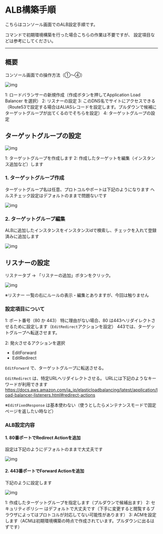# ALB構築手順

こちらはコンソール画面でのALB設定手順です。

コマンドで初期環境構築を行った場合こちらの作業は不要ですが、
設定項目などは参考にしてください。

---

## 概要
コンソール画面での操作方法（①〜④）

![img](../img/alb-console-front.png)

1: ロードバランサーの新規作成（作成ボタンを押してApplication Load Balancer を選択）
2: リスナーの設定
3: このDNS名でサイトにアクセスできる（Route53で設定する場合はALIASレコードを設定します。プルダウンで候補にターゲットグループが出てくるのでそちらを設定）
4: ターゲットグループの設定


## ターゲットグループの設定

![img](../img/alb-console-targetgroup.png)

1: ターゲットグループを作成します
2: 作成したターゲットを編集（インスタンス追加など）します

### 1. ターゲットグループ作成
ターゲットグループ名は任意、プロトコルやポートは下記のようになります
ヘルスチェック設定はデフォルトのままで問題ないです

![img](../img/alb-console-targetgroup-creation.png)

### 2. ターゲットグループ編集
ALBに追加したインスタンスをインスタンスidで検索し、チェックを入れて登録済みに追加します

![img](../img/alb-console-targetgroup-edit.png)


## リスナーの設定
リスナータブ -> 「リスナーの追加」ボタンをクリック。

![img](../img/alb-console-addlistener.png)

※リスナー 一覧の右にルールの表示・編集とありますが、今回は触りません

### 設定項目について
1: ポート番号（80 か 443）
特に理由がない場合、80 は443へリダイレクトさせるために設定します（`EditRedirect`アクションを設定）
443では、ターゲットグループへ転送させます。

2: 発火させるアクションを選択

- EditForward
- EditRedirect

`EditForward` で、ターゲットグループに転送させる。

`EditRedirect` は、特定URLへリダイレクトさせる。
URLには下記のようなキーワードが利用できます
https://docs.aws.amazon.com/ja_jp/elasticloadbalancing/latest/application/load-balancer-listeners.html#redirect-actions

※`EditFixedResponse` は基本使わない（使うとしたらメンテナンスモードで固定ページを返したい時など）

### ALB設定内容

#### 1. 80番ポートでRedirect Actionを追加
設定は下記のようにデフォルトのままで大丈夫です

![img](../img/alb-console-listener80.png)


#### 2. 443番ポートでForward Actionを追加
下記のように設定します

![img](../img/alb-console-listener443.png)

1: 作成したターゲットグループを指定します（プルダウンで候補出ます）
2: セキュリティポリシー はデフォルトで大丈夫です（下手に変更すると閲覧するブラウザによってはプロトコルが対応してない可能性があります）
3: ACMを設定します（ACMは初期環境構築の時点で作成されています。プルダウンに出るはずです）